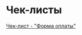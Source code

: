 # Чек-листы






<!-- [Чек-лист - "Форма оплаты"](https://app.qase.io/public/report/cbceaad776b83f76a31a7aac886eaf92c280c589#test-cases){target="_blank"} -->

<a href="https://app.qase.io/public/report/cbceaad776b83f76a31a7aac886eaf92c280c589#test-cases" target="_blank">Чек-лист - "Форма оплаты"</a>
